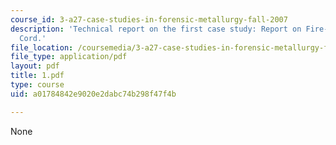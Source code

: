 ```yaml
---
course_id: 3-a27-case-studies-in-forensic-metallurgy-fall-2007
description: 'Technical report on the first case study: Report on Fire-Damaged Telephone
  Cord.'
file_location: /coursemedia/3-a27-case-studies-in-forensic-metallurgy-fall-2007/a01784842e9020e2dabc74b298f47f4b_1.pdf
file_type: application/pdf
layout: pdf
title: 1.pdf
type: course
uid: a01784842e9020e2dabc74b298f47f4b

---
```

None